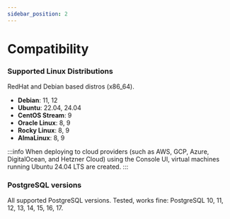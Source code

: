 ```yaml
---
sidebar_position: 2
---
```


# Compatibility

### Supported Linux Distributions

RedHat and Debian based distros (x86_64).

- **Debian**: 11, 12
- **Ubuntu**: 22.04, 24.04
- **CentOS Stream**: 9
- **Oracle Linux**: 8, 9
- **Rocky Linux**: 8, 9
- **AlmaLinux**: 8, 9

:::info
When deploying to cloud providers (such as AWS, GCP, Azure, DigitalOcean, and Hetzner Cloud) using the Console UI, virtual machines running Ubuntu 24.04 LTS are created.
:::

### PostgreSQL versions

All supported PostgreSQL versions. Tested, works fine: PostgreSQL 10, 11, 12, 13, 14, 15, 16, 17.
